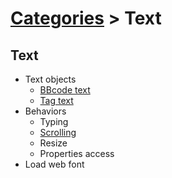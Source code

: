 # [Categories](categories.index.html) > Text

## Text

- Text objects
  - [BBcode text](rex_bbcodetext.html)
  - [Tag text](rex_tagtext.html)
- Behaviors
  - Typing
  - [Scrolling](rex_text_scrolling.html)
  - Resize
  - Properties access
- Load web font